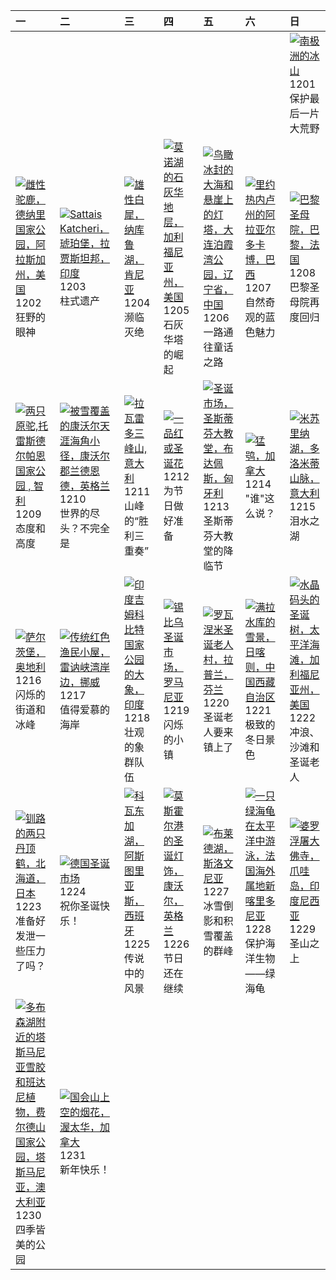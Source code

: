 | 一                                                                                                                                                                                                                 | 二                                                                                                                                                                                                       | 三                                                                                                                                                                                                  | 四                                                                                                                                                                                            | 五                                                                                                                                                                                                             | 六                                                                                                                                                                                                        | 日                                                                                                                                                                                                  |
|:------------------------------------------------------------------------------------------------------------------------------------------------------------------------------------------------------------------|:--------------------------------------------------------------------------------------------------------------------------------------------------------------------------------------------------------|:---------------------------------------------------------------------------------------------------------------------------------------------------------------------------------------------------|:---------------------------------------------------------------------------------------------------------------------------------------------------------------------------------------------|:--------------------------------------------------------------------------------------------------------------------------------------------------------------------------------------------------------------|:---------------------------------------------------------------------------------------------------------------------------------------------------------------------------------------------------------|:---------------------------------------------------------------------------------------------------------------------------------------------------------------------------------------------------|
|                                                                                                                                                                                                                   |                                                                                                                                                                                                         |                                                                                                                                                                                                    |                                                                                                                                                                                              |                                                                                                                                                                                                               |                                                                                                                                                                                                          | [![](https://www.bing.com/th?id=OHR.IcebergsAntarctica_ZH-CN2942178295_320x240.jpg '南极洲的冰山')](https://www.bing.com/th?id=OHR.IcebergsAntarctica_ZH-CN2942178295_UHD.jpg)<br>1201<br>保护最后一片大荒野      |
| [![](https://www.bing.com/th?id=OHR.SnowMoose_ZH-CN3364979952_320x240.jpg '雌性驼鹿，德纳里国家公园，阿拉斯加州，美国')](https://www.bing.com/th?id=OHR.SnowMoose_ZH-CN3364979952_UHD.jpg)<br>1202<br>狂野的眼神                            | [![](https://www.bing.com/th?id=OHR.JaipurFort_ZH-CN3891828158_320x240.jpg 'Sattais Katcheri，琥珀堡，拉贾斯坦邦，印度')](https://www.bing.com/th?id=OHR.JaipurFort_ZH-CN3891828158_UHD.jpg)<br>1203<br>柱式遗产         | [![](https://www.bing.com/th?id=OHR.RhinosKenya_ZH-CN4422118541_320x240.jpg '雄性白犀，纳库鲁湖，肯尼亚')](https://www.bing.com/th?id=OHR.RhinosKenya_ZH-CN4422118541_UHD.jpg)<br>1204<br>濒临灭绝                  | [![](https://www.bing.com/th?id=OHR.MonoTufa_ZH-CN4998806540_320x240.jpg '莫诺湖的石灰华地层，加利福尼亚州，美国')](https://www.bing.com/th?id=OHR.MonoTufa_ZH-CN4998806540_UHD.jpg)<br>1205<br>石灰华塔的崛起         | [![](https://www.bing.com/th?id=OHR.GreaterSnow2024_ZH-CN5929129591_320x240.jpg '鸟瞰冰封的大海和悬崖上的灯塔，大连泊霞湾公园，辽宁省，中国')](https://www.bing.com/th?id=OHR.GreaterSnow2024_ZH-CN5929129591_UHD.jpg)<br>1206<br>一路通往童话之路 | [![](https://www.bing.com/th?id=OHR.ArraialdoCabo_ZH-CN6202620711_320x240.jpg '里约热内卢州的阿拉亚尔多卡博，巴西')](https://www.bing.com/th?id=OHR.ArraialdoCabo_ZH-CN6202620711_UHD.jpg)<br>1207<br>自然奇观的蓝色魅力           | [![](https://www.bing.com/th?id=OHR.ReopeningNotreDame_ZH-CN6512133762_320x240.jpg '巴黎圣母院，巴黎，法国')](https://www.bing.com/th?id=OHR.ReopeningNotreDame_ZH-CN6512133762_UHD.jpg)<br>1208<br>巴黎圣母院再度回归 |
| [![](https://www.bing.com/th?id=OHR.GuanacosChile_ZH-CN7011761081_320x240.jpg '两只原驼,托雷斯德尔帕恩国家公园 , 智利')](https://www.bing.com/th?id=OHR.GuanacosChile_ZH-CN7011761081_UHD.jpg)<br>1209<br>态度和高度                    | [![](https://www.bing.com/th?id=OHR.CornwallSnow_ZH-CN8407245245_320x240.jpg '被雪覆盖的康沃尔天涯海角小径，康沃尔郡兰德恩德，英格兰')](https://www.bing.com/th?id=OHR.CornwallSnow_ZH-CN8407245245_UHD.jpg)<br>1210<br>世界的尽头？不完全是 | [![](https://www.bing.com/th?id=OHR.DolomitesSky_ZH-CN9299967785_320x240.jpg '拉瓦雷多三峰山,意大利')](https://www.bing.com/th?id=OHR.DolomitesSky_ZH-CN9299967785_UHD.jpg)<br>1211<br>山峰的“胜利三重奏”            | [![](https://www.bing.com/th?id=OHR.WildPoinsettia_ZH-CN7984548709_320x240.jpg '一品红或圣诞花')](https://www.bing.com/th?id=OHR.WildPoinsettia_ZH-CN7984548709_UHD.jpg)<br>1212<br>为节日做好准备         | [![](https://www.bing.com/th?id=OHR.ChristmasBudapest_ZH-CN8197439971_320x240.jpg '圣诞市场，圣斯蒂芬大教堂，布达佩斯，匈牙利')](https://www.bing.com/th?id=OHR.ChristmasBudapest_ZH-CN8197439971_UHD.jpg)<br>1213<br>圣斯蒂芬大教堂的降临节  | [![](https://www.bing.com/th?id=OHR.NorthernHawkOwl_ZH-CN8408027305_320x240.jpg '猛鸮，加拿大')](https://www.bing.com/th?id=OHR.NorthernHawkOwl_ZH-CN8408027305_UHD.jpg)<br>1214<br>"谁"这么说？                    | [![](https://www.bing.com/th?id=OHR.MisurinaLake_ZH-CN0744434715_320x240.jpg '米苏里纳湖，多洛米蒂山脉，意大利')](https://www.bing.com/th?id=OHR.MisurinaLake_ZH-CN0744434715_UHD.jpg)<br>1215<br>泪水之湖             |
| [![](https://www.bing.com/th?id=OHR.SalzburgSnow_ZH-CN0964131994_320x240.jpg '萨尔茨堡，奥地利')](https://www.bing.com/th?id=OHR.SalzburgSnow_ZH-CN0964131994_UHD.jpg)<br>1216<br>闪烁的街道和冰峰                                | [![](https://www.bing.com/th?id=OHR.ReinefjordenNorway_ZH-CN1198843758_320x240.jpg '传统红色渔民小屋，雷讷峡湾岸边，挪威')](https://www.bing.com/th?id=OHR.ReinefjordenNorway_ZH-CN1198843758_UHD.jpg)<br>1217<br>值得爱慕的海岸 | [![](https://www.bing.com/th?id=OHR.MorningElephants_ZH-CN1418579765_320x240.jpg '印度吉姆科比特国家公园的大象，印度')](https://www.bing.com/th?id=OHR.MorningElephants_ZH-CN1418579765_UHD.jpg)<br>1218<br>壮观的象群队伍 | [![](https://www.bing.com/th?id=OHR.SibiuRomania_ZH-CN1631942857_320x240.jpg '锡比乌圣诞市场，罗马尼亚')](https://www.bing.com/th?id=OHR.SibiuRomania_ZH-CN1631942857_UHD.jpg)<br>1219<br>闪烁的小镇          | [![](https://www.bing.com/th?id=OHR.SantaClausVillage_ZH-CN1839275027_320x240.jpg '罗瓦涅米圣诞老人村，拉普兰，芬兰')](https://www.bing.com/th?id=OHR.SantaClausVillage_ZH-CN1839275027_UHD.jpg)<br>1220<br>圣诞老人要来镇上了         | [![](https://www.bing.com/th?id=OHR.WinterSolstice2024_ZH-CN2045153949_320x240.jpg '满拉水库的雪景，日喀则，中国西藏自治区')](https://www.bing.com/th?id=OHR.WinterSolstice2024_ZH-CN2045153949_UHD.jpg)<br>1221<br>极致的冬日景色 | [![](https://www.bing.com/th?id=OHR.CrystalPier_ZH-CN2256372880_320x240.jpg '水晶码头的圣诞树，太平洋海滩，加利福尼亚州，美国')](https://www.bing.com/th?id=OHR.CrystalPier_ZH-CN2256372880_UHD.jpg)<br>1222<br>冲浪、沙滩和圣诞老人 |
| [![](https://www.bing.com/th?id=OHR.FestivusCranes_ZH-CN2464862059_320x240.jpg '钏路的两只丹顶鹤，北海道，日本')](https://www.bing.com/th?id=OHR.FestivusCranes_ZH-CN2464862059_UHD.jpg)<br>1223<br>准备好发泄一些压力了吗？                 | [![](https://www.bing.com/th?id=OHR.SantaSnowglobe_ZH-CN2671421527_320x240.jpg '德国圣诞市场')](https://www.bing.com/th?id=OHR.SantaSnowglobe_ZH-CN2671421527_UHD.jpg)<br>1224<br>祝你圣诞快乐！                     | [![](https://www.bing.com/th?id=OHR.CovadongaWinter_ZH-CN2873340163_320x240.jpg '科瓦东加湖，阿斯图里亚斯，西班牙')](https://www.bing.com/th?id=OHR.CovadongaWinter_ZH-CN2873340163_UHD.jpg)<br>1225<br>传说中的风景     | [![](https://www.bing.com/th?id=OHR.MouseholeXmas_ZH-CN3079184443_320x240.jpg '莫斯霍尔港的圣诞灯饰，康沃尔，英格兰')](https://www.bing.com/th?id=OHR.MouseholeXmas_ZH-CN3079184443_UHD.jpg)<br>1226<br>节日还在继续 | [![](https://www.bing.com/th?id=OHR.LakeBledSnow_ZH-CN4118056813_320x240.jpg '布莱德湖，斯洛文尼亚')](https://www.bing.com/th?id=OHR.LakeBledSnow_ZH-CN4118056813_UHD.jpg)<br>1227<br>冰雪倒影和积雪覆盖的群峰                      | [![](https://www.bing.com/th?id=OHR.CoralTurtle_ZH-CN4771437860_320x240.jpg '一只绿海龟在太平洋中游泳，法国海外属地新喀里多尼亚')](https://www.bing.com/th?id=OHR.CoralTurtle_ZH-CN4771437860_UHD.jpg)<br>1228<br>保护海洋生物——绿海龟     | [![](https://www.bing.com/th?id=OHR.BorobudurBells_ZH-CN5291511365_320x240.jpg '婆罗浮屠大佛寺，爪哇岛，印度尼西亚')](https://www.bing.com/th?id=OHR.BorobudurBells_ZH-CN5291511365_UHD.jpg)<br>1229<br>圣山之上        |
| [![](https://www.bing.com/th?id=OHR.MountFieldNP_ZH-CN6004420782_320x240.jpg '多布森湖附近的塔斯马尼亚雪胶和班达尼植物，费尔德山国家公园，塔斯马尼亚，澳大利亚')](https://www.bing.com/th?id=OHR.MountFieldNP_ZH-CN6004420782_UHD.jpg)<br>1230<br>四季皆美的公园 | [![](https://www.bing.com/th?id=OHR.CANYE24_ZH-CN3884754296_320x240.jpg '国会山上空的烟花，渥太华，加拿大')](https://www.bing.com/th?id=OHR.CANYE24_ZH-CN3884754296_UHD.jpg)<br>1231<br>新年快乐！                           |                                                                                                                                                                                                    |                                                                                                                                                                                              |                                                                                                                                                                                                               |                                                                                                                                                                                                          |                                                                                                                                                                                                    |
